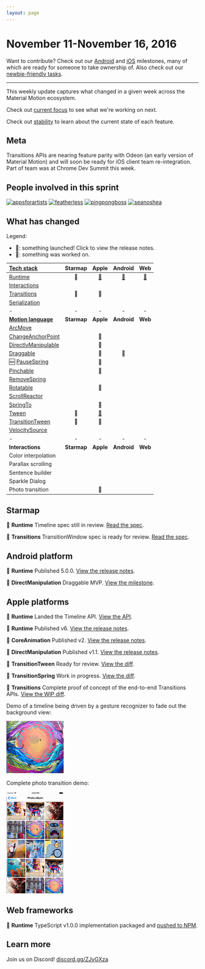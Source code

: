 ```yaml
---
layout: page
---
```


# November 11-November 16, 2016

Want to contribute? Check out our [Android](https://material-motion.github.io/milemarker/index.html?filterby=android) and
[iOS](https://material-motion.github.io/milemarker/index.html?filterby=appleos) milestones, many of
which are ready for someone to take ownership of. Also check out our
[newbie-friendly tasks](https://material-motion.github.io/milemarker/newbie.html?filterby=appleos).

---

This weekly update captures what changed in a given week across the Material Motion ecosystem.

Check out [current focus](https://github.com/orgs/material-motion/projects/4) to see what we're working on next.

Check out [stability](stability) to learn about the current state of each feature.

## Meta

Transitions APIs are nearing feature parity with Odeon (an early version of Material Motion) and
will soon be ready for iOS client team re-integration.  Part of team was at Chrome Dev Summit this week.

## People involved in this sprint

[![appsforartists](https://avatars0.githubusercontent.com/u/926648?v=3&s=100)](https://github.com/appsforartists)
[![featherless](https://avatars0.githubusercontent.com/u/45670?v=3&s=100)](https://github.com/jverkoey)
[![pingpongboss](https://avatars0.githubusercontent.com/u/719914?v=3&s=100)](https://github.com/pingpongboss)
[![seanoshea](https://avatars0.githubusercontent.com/u/97601?v=3&s=100)](https://github.com/seanoshea)

## What has changed

Legend:

- 🎉: something launched! Click to view the release notes.
- 📝: something was worked on.

| [Tech stack](https://material-motion.github.io/material-motion/starmap/specifications/#tech-stack)                        | Starmap | Apple | Android | Web |
|:--------------|:-------:|:-----:|:-------:|:---:|
| [Runtime](https://material-motion.github.io/material-motion/starmap/specifications/runtime/)                              | 📝 | [🎉](https://github.com/material-motion/runtime-objc/releases/tag/v6.0.0) | [🎉](https://github.com/material-motion/runtime-android/releases/tag/5.0.0) | [🎉](https://www.npmjs.org/package/material-motion-runtime/) |
| [Interactions](https://material-motion.github.io/material-motion/starmap/specifications/interactions/)                    |   |   |   |   |
| [Transitions](https://material-motion.github.io/material-motion/starmap/specifications/interactions/transitions/)         | 📝 | 📝 |   |   |
| [Serialization](https://material-motion.github.io/material-motion/starmap/specifications/serialization)                   |   |   |   |   |
| - | - | - | - | - |
| **[Motion language](https://material-motion.github.io/material-motion/starmap/specifications/motion-family)**             | **Starmap** | **Apple**  | **Android** | **Web**    |
| [ArcMove](https://material-motion.github.io/material-motion/starmap/specifications/plans/ArcMove)                         |   |   |   |   |
| [ChangeAnchorPoint](https://material-motion.github.io/material-motion/starmap/specifications/plans/ChangeAnchorPoint)     |   | 📝 |   |   |
| [DirectlyManipulable](https://material-motion.github.io/material-motion/starmap/specifications/plans/DirectlyManipulable) |   | 📝 |  |   |
| [Draggable](https://material-motion.github.io/material-motion/starmap/specifications/plans/Draggable)                     |   | 📝 | 🎉 |   |
| 🆕 [PauseSpring](https://material-motion.github.io/material-motion/starmap/specifications/plans/PauseSpring)              |   | 📝 |   |   |
| [Pinchable](https://material-motion.github.io/material-motion/starmap/specifications/plans/Pinchable)                     |   | 📝 |   |   |
| [RemoveSpring](https://material-motion.github.io/material-motion/starmap/specifications/plans/RemoveSpring)               |   |   |   |   |
| [Rotatable](https://material-motion.github.io/material-motion/starmap/specifications/plans/Rotatable)                     |   | 📝 |   |   |
| [ScrollReactor](https://material-motion.github.io/material-motion/starmap/specifications/plans/ScrollReactor)             |   |   |   |   |
| [SpringTo](https://material-motion.github.io/material-motion/starmap/specifications/plans/SpringTo)                       |   | 📝 |  |   |
| [Tween](https://material-motion.github.io/material-motion/starmap/specifications/plans/Tween)                             | 📝 | [🎉](https://github.com/material-motion/coreanimation-swift/releases/tag/v2.0.0) |  |   |
| [TransitionTween](https://material-motion.github.io/material-motion/starmap/specifications/plans/TransitionTween)         | 📝 | 📝 |  |   |
| [VelocitySource](https://material-motion.github.io/material-motion/starmap/specifications/plans/VelocitySource)           |   |   |   |   |
| - | - | - | - | - |
| **Interactions**      | **Starmap** | **Apple** | **Android** | **Web** |
|  Color interpolation  |   |   |    |   |
|  Parallax scrolling   |   |   |    |   |
|  Sentence builder     |   |   |    |   |
|  Sparkle Dialog       |   |   |    |   |
|  Photo transition     |   | 📝 |    |   |

## Starmap

📝 **Runtime** Timeline spec still in review. [Read the spec](https://material-motion.github.io/material-motion/starmap/specifications/primitives/Timeline).

📝 **Transitions** TransitionWindow spec is ready for review. [Read the spec](https://material-motion.github.io/material-motion/starmap/specifications/interactions/transitions/TransitionWindow).

## Android platform

🎉 **Runtime** Published 5.0.0. [View the release notes](https://github.com/material-motion/runtime-android/releases/tag/5.0.0).

🎉 **DirectManipulation** Draggable MVP. [View the milestone](https://github.com/material-motion/family-direct-manipulation-android/milestone/1).

## Apple platforms

🎉 **Runtime** Landed the Timeline API. [View the API](https://github.com/material-motion/runtime-objc/blob/develop/src/MDMTimeline.h).

🎉 **Runtime** Published v6. [View the release notes](https://github.com/material-motion/runtime-objc/releases/tag/v6.0.0).

🎉 **CoreAnimation** Published v2. [View the release notes](https://github.com/material-motion/coreanimation-swift/releases/tag/v2.0.0).

🎉 **DirectManipulation** Published v1.1. [View the release notes](https://github.com/material-motion/direct-manipulation-swift/releases/tag/v1.1.0).

📝 **TransitionTween** Ready for review. [View the diff](http://codereview.cc/D1916).

📝 **TransitionSpring** Work in progress. [View the diff](http://codereview.cc/D1925).

📝 **Transitions** Complete proof of concept of the end-to-end Transitions APIs. [View the WIP diff](http://codereview.cc/D1905).

Demo of a timeline being driven by a gesture recognizer to fade out the background view:

![](2016-11-16-dragtimeline.gif)

Complete photo transition demo:

![](2016-11-16-allinteractions.gif)

## Web frameworks

🎉 **Runtime** TypeScript v1.0.0 implementation packaged and [pushed to NPM](https://www.npmjs.com/package/material-motion-runtime/).

## Learn more

Join us on Discord! [discord.gg/ZJyGXza](https://discord.gg/ZJyGXza)

